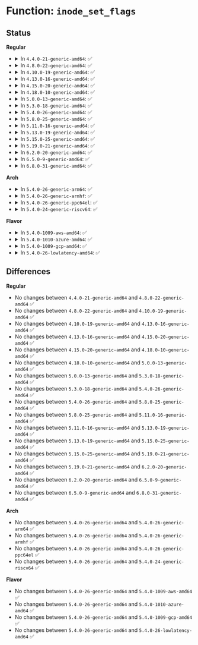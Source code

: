 # Function: <code>inode_set_flags</code>

## Status
<b>Regular</b>
<ul>
<li>
<details>
<summary>In <code>4.4.0-21-generic-amd64</code>: ✅</summary>

```c
void inode_set_flags(struct inode * inode, unsigned int flags, unsigned int mask)
```

```json
{
  "name": "inode_set_flags",
  "collision_type": "Unique Global",
  "inline_type": "No",
  "funcs": [
    {
      "addr": 18446744071581101344,
      "name": "inode_set_flags",
      "external": true,
      "loc": "fs/inode.c:2019",
      "file": "fs/inode.c",
      "inline": "seen, unknown",
      "caller_inline": [],
      "caller_func": [
        "fs/ext4/inode.c:ext4_set_inode_flags",
        "fs/efivarfs/file.c:efivarfs_file_ioctl"
      ]
    }
  ],
  "symbols": [
    {
      "addr": 18446744071581101344,
      "name": "inode_set_flags",
      "section": ".text",
      "bind": "STB_GLOBAL",
      "size": 96
    }
  ]
}
```
</details>
</li>
<li>
<details>
<summary>In <code>4.8.0-22-generic-amd64</code>: ✅</summary>

```c
void inode_set_flags(struct inode * inode, unsigned int flags, unsigned int mask)
```

```json
{
  "name": "inode_set_flags",
  "collision_type": "Unique Global",
  "inline_type": "No",
  "funcs": [
    {
      "addr": 18446744071581267008,
      "name": "inode_set_flags",
      "external": true,
      "loc": "fs/inode.c:2036",
      "file": "fs/inode.c",
      "inline": "seen, unknown",
      "caller_inline": [],
      "caller_func": [
        "fs/ext4/inode.c:ext4_set_inode_flags",
        "fs/efivarfs/file.c:efivarfs_file_ioctl"
      ]
    }
  ],
  "symbols": [
    {
      "addr": 18446744071581267008,
      "name": "inode_set_flags",
      "section": ".text",
      "bind": "STB_GLOBAL",
      "size": 102
    }
  ]
}
```
</details>
</li>
<li>
<details>
<summary>In <code>4.10.0-19-generic-amd64</code>: ✅</summary>

```c
void inode_set_flags(struct inode * inode, unsigned int flags, unsigned int mask)
```

```json
{
  "name": "inode_set_flags",
  "collision_type": "Unique Global",
  "inline_type": "No",
  "funcs": [
    {
      "addr": 18446744071581344880,
      "name": "inode_set_flags",
      "external": true,
      "loc": "fs/inode.c:2086",
      "file": "fs/inode.c",
      "inline": "seen, unknown",
      "caller_inline": [],
      "caller_func": [
        "fs/ext4/inode.c:ext4_set_inode_flags",
        "fs/efivarfs/file.c:efivarfs_file_ioctl"
      ]
    }
  ],
  "symbols": [
    {
      "addr": 18446744071581344880,
      "name": "inode_set_flags",
      "section": ".text",
      "bind": "STB_GLOBAL",
      "size": 102
    }
  ]
}
```
</details>
</li>
<li>
<details>
<summary>In <code>4.13.0-16-generic-amd64</code>: ✅</summary>

```c
void inode_set_flags(struct inode * inode, unsigned int flags, unsigned int mask)
```

```json
{
  "name": "inode_set_flags",
  "collision_type": "Unique Global",
  "inline_type": "No",
  "funcs": [
    {
      "addr": 18446744071581400304,
      "name": "inode_set_flags",
      "external": true,
      "loc": "fs/inode.c:2076",
      "file": "fs/inode.c",
      "inline": "seen, unknown",
      "caller_inline": [],
      "caller_func": [
        "fs/ext4/inode.c:ext4_set_inode_flags",
        "fs/ext4/super.c:ext4_quota_off",
        "fs/ext4/super.c:ext4_quota_on",
        "fs/efivarfs/file.c:efivarfs_file_ioctl"
      ]
    }
  ],
  "symbols": [
    {
      "addr": 18446744071581400304,
      "name": "inode_set_flags",
      "section": ".text",
      "bind": "STB_GLOBAL",
      "size": 49
    }
  ]
}
```
</details>
</li>
<li>
<details>
<summary>In <code>4.15.0-20-generic-amd64</code>: ✅</summary>

```c
void inode_set_flags(struct inode * inode, unsigned int flags, unsigned int mask)
```

```json
{
  "name": "inode_set_flags",
  "collision_type": "Unique Global",
  "inline_type": "No",
  "funcs": [
    {
      "addr": 18446744071581541904,
      "name": "inode_set_flags",
      "external": true,
      "loc": "fs/inode.c:2089",
      "file": "fs/inode.c",
      "inline": "seen, unknown",
      "caller_inline": [],
      "caller_func": [
        "fs/ext4/inode.c:ext4_set_inode_flags",
        "fs/ext4/super.c:ext4_quota_off",
        "fs/ext4/super.c:ext4_quota_on",
        "fs/efivarfs/file.c:efivarfs_file_ioctl"
      ]
    }
  ],
  "symbols": [
    {
      "addr": 18446744071581541904,
      "name": "inode_set_flags",
      "section": ".text",
      "bind": "STB_GLOBAL",
      "size": 49
    }
  ]
}
```
</details>
</li>
<li>
<details>
<summary>In <code>4.18.0-10-generic-amd64</code>: ✅</summary>

```c
void inode_set_flags(struct inode * inode, unsigned int flags, unsigned int mask)
```

```json
{
  "name": "inode_set_flags",
  "collision_type": "Unique Global",
  "inline_type": "No",
  "funcs": [
    {
      "addr": 18446744071581696368,
      "name": "inode_set_flags",
      "external": true,
      "loc": "fs/inode.c:2087",
      "file": "fs/inode.c",
      "inline": "seen, unknown",
      "caller_inline": [],
      "caller_func": [
        "fs/ext4/inode.c:ext4_set_inode_flags",
        "fs/ext4/super.c:ext4_quota_off",
        "fs/ext4/super.c:ext4_quota_on",
        "fs/efivarfs/file.c:efivarfs_file_ioctl"
      ]
    }
  ],
  "symbols": [
    {
      "addr": 18446744071581696368,
      "name": "inode_set_flags",
      "section": ".text",
      "bind": "STB_GLOBAL",
      "size": 49
    }
  ]
}
```
</details>
</li>
<li>
<details>
<summary>In <code>5.0.0-13-generic-amd64</code>: ✅</summary>

```c
void inode_set_flags(struct inode * inode, unsigned int flags, unsigned int mask)
```

```json
{
  "name": "inode_set_flags",
  "collision_type": "Unique Global",
  "inline_type": "No",
  "funcs": [
    {
      "addr": 18446744071581782720,
      "name": "inode_set_flags",
      "external": true,
      "loc": "fs/inode.c:2094",
      "file": "fs/inode.c",
      "inline": "seen, unknown",
      "caller_inline": [],
      "caller_func": [
        "fs/ext4/inode.c:ext4_set_inode_flags",
        "fs/ext4/super.c:ext4_quota_off",
        "fs/ext4/super.c:ext4_quota_on",
        "fs/efivarfs/file.c:efivarfs_file_ioctl"
      ]
    }
  ],
  "symbols": [
    {
      "addr": 18446744071581782720,
      "name": "inode_set_flags",
      "section": ".text",
      "bind": "STB_GLOBAL",
      "size": 49
    }
  ]
}
```
</details>
</li>
<li>
<details>
<summary>In <code>5.3.0-18-generic-amd64</code>: ✅</summary>

```c
void inode_set_flags(struct inode * inode, unsigned int flags, unsigned int mask)
```

```json
{
  "name": "inode_set_flags",
  "collision_type": "Unique Global",
  "inline_type": "No",
  "funcs": [
    {
      "addr": 18446744071581901392,
      "name": "inode_set_flags",
      "external": true,
      "loc": "fs/inode.c:2132",
      "file": "fs/inode.c",
      "inline": "seen, unknown",
      "caller_inline": [],
      "caller_func": [
        "fs/ext4/inode.c:ext4_set_inode_flags",
        "fs/ext4/super.c:ext4_quota_off",
        "fs/ext4/super.c:ext4_quota_on",
        "fs/efivarfs/file.c:efivarfs_file_ioctl"
      ]
    }
  ],
  "symbols": [
    {
      "addr": 18446744071581901392,
      "name": "inode_set_flags",
      "section": ".text",
      "bind": "STB_GLOBAL",
      "size": 49
    }
  ]
}
```
</details>
</li>
<li>
<details>
<summary>In <code>5.4.0-26-generic-amd64</code>: ✅</summary>

```c
void inode_set_flags(struct inode * inode, unsigned int flags, unsigned int mask)
```

```json
{
  "name": "inode_set_flags",
  "collision_type": "Unique Global",
  "inline_type": "No",
  "funcs": [
    {
      "addr": 18446744071581973808,
      "name": "inode_set_flags",
      "external": true,
      "loc": "fs/inode.c:2143",
      "file": "fs/inode.c",
      "inline": "seen, unknown",
      "caller_inline": [],
      "caller_func": [
        "fs/ext4/inode.c:ext4_set_inode_flags",
        "fs/ext4/super.c:ext4_quota_off",
        "fs/ext4/super.c:ext4_quota_on",
        "fs/efivarfs/file.c:efivarfs_file_ioctl"
      ]
    }
  ],
  "symbols": [
    {
      "addr": 18446744071581973808,
      "name": "inode_set_flags",
      "section": ".text",
      "bind": "STB_GLOBAL",
      "size": 49
    }
  ]
}
```
</details>
</li>
<li>
<details>
<summary>In <code>5.8.0-25-generic-amd64</code>: ✅</summary>

```c
void inode_set_flags(struct inode * inode, unsigned int flags, unsigned int mask)
```

```json
{
  "name": "inode_set_flags",
  "collision_type": "Unique Global",
  "inline_type": "No",
  "funcs": [
    {
      "addr": 18446744071582206672,
      "name": "inode_set_flags",
      "external": true,
      "loc": "fs/inode.c:2227",
      "file": "fs/inode.c",
      "inline": "seen, unknown",
      "caller_inline": [],
      "caller_func": [
        "fs/ext4/inode.c:ext4_set_inode_flags",
        "fs/ext4/super.c:ext4_quota_off",
        "fs/ext4/super.c:ext4_quota_on",
        "fs/efivarfs/file.c:efivarfs_ioc_setxflags"
      ]
    }
  ],
  "symbols": [
    {
      "addr": 18446744071582206672,
      "name": "inode_set_flags",
      "section": ".text",
      "bind": "STB_GLOBAL",
      "size": 52
    }
  ]
}
```
</details>
</li>
<li>
<details>
<summary>In <code>5.11.0-16-generic-amd64</code>: ✅</summary>

```c
void inode_set_flags(struct inode * inode, unsigned int flags, unsigned int mask)
```

```json
{
  "name": "inode_set_flags",
  "collision_type": "Unique Global",
  "inline_type": "No",
  "funcs": [
    {
      "addr": 18446744071582254144,
      "name": "inode_set_flags",
      "external": true,
      "loc": "fs/inode.c:2228",
      "file": "fs/inode.c",
      "inline": "seen, unknown",
      "caller_inline": [],
      "caller_func": [
        "fs/ext4/inode.c:ext4_set_inode_flags",
        "fs/ext4/super.c:ext4_quota_off",
        "fs/ext4/super.c:ext4_quota_on",
        "fs/efivarfs/file.c:efivarfs_ioc_setxflags"
      ]
    }
  ],
  "symbols": [
    {
      "addr": 18446744071582254144,
      "name": "inode_set_flags",
      "section": ".text",
      "bind": "STB_GLOBAL",
      "size": 52
    }
  ]
}
```
</details>
</li>
<li>
<details>
<summary>In <code>5.13.0-19-generic-amd64</code>: ✅</summary>

```c
void inode_set_flags(struct inode * inode, unsigned int flags, unsigned int mask)
```

```json
{
  "name": "inode_set_flags",
  "collision_type": "Unique Global",
  "inline_type": "No",
  "funcs": [
    {
      "addr": 18446744071582280048,
      "name": "inode_set_flags",
      "external": true,
      "loc": "fs/inode.c:2254",
      "file": "fs/inode.c",
      "inline": "seen, unknown",
      "caller_inline": [],
      "caller_func": [
        "fs/ext4/inode.c:ext4_set_inode_flags",
        "fs/ext4/super.c:ext4_quota_off",
        "fs/ext4/super.c:ext4_quota_on",
        "fs/efivarfs/inode.c:efivarfs_fileattr_set"
      ]
    }
  ],
  "symbols": [
    {
      "addr": 18446744071582280048,
      "name": "inode_set_flags",
      "section": ".text",
      "bind": "STB_GLOBAL",
      "size": 49
    }
  ]
}
```
</details>
</li>
<li>
<details>
<summary>In <code>5.15.0-25-generic-amd64</code>: ✅</summary>

```c
void inode_set_flags(struct inode * inode, unsigned int flags, unsigned int mask)
```

```json
{
  "name": "inode_set_flags",
  "collision_type": "Unique Global",
  "inline_type": "No",
  "funcs": [
    {
      "addr": 18446744071582598096,
      "name": "inode_set_flags",
      "external": true,
      "loc": "fs/inode.c:2259",
      "file": "fs/inode.c",
      "inline": "seen, unknown",
      "caller_inline": [],
      "caller_func": [
        "fs/ext4/inode.c:ext4_set_inode_flags",
        "fs/ext4/super.c:ext4_quota_off",
        "fs/ext4/super.c:ext4_quota_on",
        "fs/efivarfs/inode.c:efivarfs_fileattr_set"
      ]
    }
  ],
  "symbols": [
    {
      "addr": 18446744071582598096,
      "name": "inode_set_flags",
      "section": ".text",
      "bind": "STB_GLOBAL",
      "size": 49
    }
  ]
}
```
</details>
</li>
<li>
<details>
<summary>In <code>5.19.0-21-generic-amd64</code>: ✅</summary>

```c
void inode_set_flags(struct inode * inode, unsigned int flags, unsigned int mask)
```

```json
{
  "name": "inode_set_flags",
  "collision_type": "Unique Global",
  "inline_type": "No",
  "funcs": [
    {
      "addr": 18446744071583129936,
      "name": "inode_set_flags",
      "external": true,
      "loc": "fs/inode.c:2340",
      "file": "fs/inode.c",
      "inline": "seen, unknown",
      "caller_inline": [],
      "caller_func": [
        "fs/ext4/inode.c:ext4_set_inode_flags",
        "fs/ext4/super.c:ext4_quota_off",
        "fs/ext4/super.c:ext4_quota_on",
        "fs/efivarfs/inode.c:efivarfs_fileattr_set"
      ]
    }
  ],
  "symbols": [
    {
      "addr": 18446744071583129936,
      "name": "inode_set_flags",
      "section": ".text",
      "bind": "STB_GLOBAL",
      "size": 69
    }
  ]
}
```
</details>
</li>
<li>
<details>
<summary>In <code>6.2.0-20-generic-amd64</code>: ✅</summary>

```c
void inode_set_flags(struct inode * inode, unsigned int flags, unsigned int mask)
```

```json
{
  "name": "inode_set_flags",
  "collision_type": "Unique Global",
  "inline_type": "No",
  "funcs": [
    {
      "addr": 18446744071583699424,
      "name": "inode_set_flags",
      "external": true,
      "loc": "fs/inode.c:2389",
      "file": "fs/inode.c",
      "inline": "seen, unknown",
      "caller_inline": [],
      "caller_func": [
        "mm/shmem.c:shmem_fileattr_set",
        "mm/shmem.c:shmem_get_inode",
        "fs/ext4/inode.c:ext4_set_inode_flags",
        "fs/ext4/super.c:ext4_quota_off",
        "fs/ext4/super.c:ext4_quota_on",
        "fs/efivarfs/inode.c:efivarfs_fileattr_set"
      ]
    }
  ],
  "symbols": [
    {
      "addr": 18446744071583699424,
      "name": "inode_set_flags",
      "section": ".text",
      "bind": "STB_GLOBAL",
      "size": 54
    }
  ]
}
```
</details>
</li>
<li>
<details>
<summary>In <code>6.5.0-9-generic-amd64</code>: ✅</summary>

```c
void inode_set_flags(struct inode * inode, unsigned int flags, unsigned int mask)
```

```json
{
  "name": "inode_set_flags",
  "collision_type": "Unique Global",
  "inline_type": "No",
  "funcs": [
    {
      "addr": 18446744071583917296,
      "name": "inode_set_flags",
      "external": true,
      "loc": "fs/inode.c:2434",
      "file": "fs/inode.c",
      "inline": "seen, unknown",
      "caller_inline": [],
      "caller_func": [
        "mm/shmem.c:shmem_fileattr_set",
        "mm/shmem.c:shmem_get_inode",
        "fs/ext4/inode.c:ext4_set_inode_flags",
        "fs/ext4/super.c:ext4_quota_off",
        "fs/ext4/super.c:ext4_quota_on",
        "fs/efivarfs/inode.c:efivarfs_fileattr_set"
      ]
    }
  ],
  "symbols": [
    {
      "addr": 18446744071583917296,
      "name": "inode_set_flags",
      "section": ".text",
      "bind": "STB_GLOBAL",
      "size": 54
    }
  ]
}
```
</details>
</li>
<li>
<details>
<summary>In <code>6.8.0-31-generic-amd64</code>: ✅</summary>

```c
void inode_set_flags(struct inode * inode, unsigned int flags, unsigned int mask)
```

```json
{
  "name": "inode_set_flags",
  "collision_type": "Unique Global",
  "inline_type": "No",
  "funcs": [
    {
      "addr": 18446744071584123072,
      "name": "inode_set_flags",
      "external": true,
      "loc": "fs/inode.c:2437",
      "file": "fs/inode.c",
      "inline": "seen, unknown",
      "caller_inline": [],
      "caller_func": [
        "mm/shmem.c:shmem_fileattr_set",
        "mm/shmem.c:__shmem_get_inode",
        "fs/ext4/inode.c:ext4_set_inode_flags",
        "fs/ext4/super.c:ext4_quota_off",
        "fs/ext4/super.c:ext4_quota_on",
        "fs/efivarfs/inode.c:efivarfs_fileattr_set"
      ]
    }
  ],
  "symbols": [
    {
      "addr": 18446744071584123072,
      "name": "inode_set_flags",
      "section": ".text",
      "bind": "STB_GLOBAL",
      "size": 54
    }
  ]
}
```
</details>
</li>
</ul>
<b>Arch</b>
<ul>
<li>
<details>
<summary>In <code>5.4.0-26-generic-arm64</code>: ✅</summary>

```c
void inode_set_flags(struct inode * inode, unsigned int flags, unsigned int mask)
```

```json
{
  "name": "inode_set_flags",
  "collision_type": "Unique Global",
  "inline_type": "No",
  "funcs": [
    {
      "addr": 18446603336493483464,
      "name": "inode_set_flags",
      "external": true,
      "loc": "fs/inode.c:2143",
      "file": "fs/inode.c",
      "inline": "seen, unknown",
      "caller_inline": [],
      "caller_func": [
        "fs/ext4/inode.c:ext4_set_inode_flags",
        "fs/ext4/super.c:ext4_quota_off",
        "fs/ext4/super.c:ext4_quota_on",
        "fs/efivarfs/file.c:efivarfs_file_ioctl"
      ]
    }
  ],
  "symbols": [
    {
      "addr": 18446603336493483464,
      "name": "inode_set_flags",
      "section": ".text",
      "bind": "STB_GLOBAL",
      "size": 136
    }
  ]
}
```
</details>
</li>
<li>
<details>
<summary>In <code>5.4.0-26-generic-armhf</code>: ✅</summary>

```c
void inode_set_flags(struct inode * inode, unsigned int flags, unsigned int mask)
```

```json
{
  "name": "inode_set_flags",
  "collision_type": "Unique Global",
  "inline_type": "No",
  "funcs": [
    {
      "addr": 3227048868,
      "name": "inode_set_flags",
      "external": true,
      "loc": "fs/inode.c:2143",
      "file": "fs/inode.c",
      "inline": "seen, unknown",
      "caller_inline": [],
      "caller_func": [
        "fs/ext4/inode.c:ext4_set_inode_flags",
        "fs/ext4/super.c:ext4_quota_off",
        "fs/ext4/super.c:ext4_quota_on",
        "fs/efivarfs/file.c:efivarfs_file_ioctl"
      ]
    }
  ],
  "symbols": [
    {
      "addr": 3227048868,
      "name": "inode_set_flags",
      "section": ".text",
      "bind": "STB_GLOBAL",
      "size": 156
    }
  ]
}
```
</details>
</li>
<li>
<details>
<summary>In <code>5.4.0-26-generic-ppc64el</code>: ✅</summary>

```c
void inode_set_flags(struct inode * inode, unsigned int flags, unsigned int mask)
```

```json
{
  "name": "inode_set_flags",
  "collision_type": "Unique Global",
  "inline_type": "No",
  "funcs": [
    {
      "addr": 13835058055287039536,
      "name": "inode_set_flags",
      "external": true,
      "loc": "fs/inode.c:2143",
      "file": "fs/inode.c",
      "inline": "seen, unknown",
      "caller_inline": [],
      "caller_func": [
        "fs/ext4/inode.c:ext4_set_inode_flags",
        "fs/ext4/super.c:ext4_quota_off",
        "fs/ext4/super.c:ext4_quota_on"
      ]
    }
  ],
  "symbols": [
    {
      "addr": 13835058055287039536,
      "name": "inode_set_flags",
      "section": ".text",
      "bind": "STB_GLOBAL",
      "size": 152
    }
  ]
}
```
</details>
</li>
<li>
<details>
<summary>In <code>5.4.0-24-generic-riscv64</code>: ✅</summary>

```c
void inode_set_flags(struct inode * inode, unsigned int flags, unsigned int mask)
```

```json
{
  "name": "inode_set_flags",
  "collision_type": "Unique Global",
  "inline_type": "No",
  "funcs": [
    {
      "addr": 18446743936273157550,
      "name": "inode_set_flags",
      "external": true,
      "loc": "fs/inode.c:2143",
      "file": "fs/inode.c",
      "inline": "seen, unknown",
      "caller_inline": [],
      "caller_func": [
        "fs/ext4/inode.c:ext4_set_inode_flags",
        "fs/ext4/super.c:ext4_quota_off",
        "fs/ext4/super.c:ext4_quota_on"
      ]
    }
  ],
  "symbols": [
    {
      "addr": 18446743936273157550,
      "name": "inode_set_flags",
      "section": ".text",
      "bind": "STB_GLOBAL",
      "size": 102
    }
  ]
}
```
</details>
</li>
</ul>
<b>Flavor</b>
<ul>
<li>
<details>
<summary>In <code>5.4.0-1009-aws-amd64</code>: ✅</summary>

```c
void inode_set_flags(struct inode * inode, unsigned int flags, unsigned int mask)
```

```json
{
  "name": "inode_set_flags",
  "collision_type": "Unique Global",
  "inline_type": "No",
  "funcs": [
    {
      "addr": 18446744071581942544,
      "name": "inode_set_flags",
      "external": true,
      "loc": "fs/inode.c:2143",
      "file": "fs/inode.c",
      "inline": "seen, unknown",
      "caller_inline": [],
      "caller_func": [
        "fs/ext4/inode.c:ext4_set_inode_flags",
        "fs/ext4/super.c:ext4_quota_off",
        "fs/ext4/super.c:ext4_quota_on",
        "fs/efivarfs/file.c:efivarfs_file_ioctl"
      ]
    }
  ],
  "symbols": [
    {
      "addr": 18446744071581942544,
      "name": "inode_set_flags",
      "section": ".text",
      "bind": "STB_GLOBAL",
      "size": 49
    }
  ]
}
```
</details>
</li>
<li>
<details>
<summary>In <code>5.4.0-1010-azure-amd64</code>: ✅</summary>

```c
void inode_set_flags(struct inode * inode, unsigned int flags, unsigned int mask)
```

```json
{
  "name": "inode_set_flags",
  "collision_type": "Unique Global",
  "inline_type": "No",
  "funcs": [
    {
      "addr": 18446744071581880128,
      "name": "inode_set_flags",
      "external": true,
      "loc": "fs/inode.c:2143",
      "file": "fs/inode.c",
      "inline": "seen, unknown",
      "caller_inline": [],
      "caller_func": [
        "fs/ext4/inode.c:ext4_set_inode_flags",
        "fs/ext4/super.c:ext4_quota_off",
        "fs/ext4/super.c:ext4_quota_on",
        "fs/efivarfs/file.c:efivarfs_file_ioctl"
      ]
    }
  ],
  "symbols": [
    {
      "addr": 18446744071581880128,
      "name": "inode_set_flags",
      "section": ".text",
      "bind": "STB_GLOBAL",
      "size": 49
    }
  ]
}
```
</details>
</li>
<li>
<details>
<summary>In <code>5.4.0-1009-gcp-amd64</code>: ✅</summary>

```c
void inode_set_flags(struct inode * inode, unsigned int flags, unsigned int mask)
```

```json
{
  "name": "inode_set_flags",
  "collision_type": "Unique Global",
  "inline_type": "No",
  "funcs": [
    {
      "addr": 18446744071581933856,
      "name": "inode_set_flags",
      "external": true,
      "loc": "fs/inode.c:2143",
      "file": "fs/inode.c",
      "inline": "seen, unknown",
      "caller_inline": [],
      "caller_func": [
        "fs/ext4/inode.c:ext4_set_inode_flags",
        "fs/ext4/super.c:ext4_quota_off",
        "fs/ext4/super.c:ext4_quota_on",
        "fs/efivarfs/file.c:efivarfs_file_ioctl"
      ]
    }
  ],
  "symbols": [
    {
      "addr": 18446744071581933856,
      "name": "inode_set_flags",
      "section": ".text",
      "bind": "STB_GLOBAL",
      "size": 49
    }
  ]
}
```
</details>
</li>
<li>
<details>
<summary>In <code>5.4.0-26-lowlatency-amd64</code>: ✅</summary>

```c
void inode_set_flags(struct inode * inode, unsigned int flags, unsigned int mask)
```

```json
{
  "name": "inode_set_flags",
  "collision_type": "Unique Global",
  "inline_type": "No",
  "funcs": [
    {
      "addr": 18446744071582004992,
      "name": "inode_set_flags",
      "external": true,
      "loc": "fs/inode.c:2143",
      "file": "fs/inode.c",
      "inline": "seen, unknown",
      "caller_inline": [],
      "caller_func": [
        "fs/ext4/inode.c:ext4_set_inode_flags",
        "fs/ext4/super.c:ext4_quota_off",
        "fs/ext4/super.c:ext4_quota_on",
        "fs/efivarfs/file.c:efivarfs_file_ioctl"
      ]
    }
  ],
  "symbols": [
    {
      "addr": 18446744071582004992,
      "name": "inode_set_flags",
      "section": ".text",
      "bind": "STB_GLOBAL",
      "size": 49
    }
  ]
}
```
</details>
</li>
</ul>

## Differences
<b>Regular</b>
<ul>
<li>
No changes between <code>4.4.0-21-generic-amd64</code> and <code>4.8.0-22-generic-amd64</code> ✅
</li>
<li>
No changes between <code>4.8.0-22-generic-amd64</code> and <code>4.10.0-19-generic-amd64</code> ✅
</li>
<li>
No changes between <code>4.10.0-19-generic-amd64</code> and <code>4.13.0-16-generic-amd64</code> ✅
</li>
<li>
No changes between <code>4.13.0-16-generic-amd64</code> and <code>4.15.0-20-generic-amd64</code> ✅
</li>
<li>
No changes between <code>4.15.0-20-generic-amd64</code> and <code>4.18.0-10-generic-amd64</code> ✅
</li>
<li>
No changes between <code>4.18.0-10-generic-amd64</code> and <code>5.0.0-13-generic-amd64</code> ✅
</li>
<li>
No changes between <code>5.0.0-13-generic-amd64</code> and <code>5.3.0-18-generic-amd64</code> ✅
</li>
<li>
No changes between <code>5.3.0-18-generic-amd64</code> and <code>5.4.0-26-generic-amd64</code> ✅
</li>
<li>
No changes between <code>5.4.0-26-generic-amd64</code> and <code>5.8.0-25-generic-amd64</code> ✅
</li>
<li>
No changes between <code>5.8.0-25-generic-amd64</code> and <code>5.11.0-16-generic-amd64</code> ✅
</li>
<li>
No changes between <code>5.11.0-16-generic-amd64</code> and <code>5.13.0-19-generic-amd64</code> ✅
</li>
<li>
No changes between <code>5.13.0-19-generic-amd64</code> and <code>5.15.0-25-generic-amd64</code> ✅
</li>
<li>
No changes between <code>5.15.0-25-generic-amd64</code> and <code>5.19.0-21-generic-amd64</code> ✅
</li>
<li>
No changes between <code>5.19.0-21-generic-amd64</code> and <code>6.2.0-20-generic-amd64</code> ✅
</li>
<li>
No changes between <code>6.2.0-20-generic-amd64</code> and <code>6.5.0-9-generic-amd64</code> ✅
</li>
<li>
No changes between <code>6.5.0-9-generic-amd64</code> and <code>6.8.0-31-generic-amd64</code> ✅
</li>
</ul>
<b>Arch</b>
<ul>
<li>
No changes between <code>5.4.0-26-generic-amd64</code> and <code>5.4.0-26-generic-arm64</code> ✅
</li>
<li>
No changes between <code>5.4.0-26-generic-amd64</code> and <code>5.4.0-26-generic-armhf</code> ✅
</li>
<li>
No changes between <code>5.4.0-26-generic-amd64</code> and <code>5.4.0-26-generic-ppc64el</code> ✅
</li>
<li>
No changes between <code>5.4.0-26-generic-amd64</code> and <code>5.4.0-24-generic-riscv64</code> ✅
</li>
</ul>
<b>Flavor</b>
<ul>
<li>
No changes between <code>5.4.0-26-generic-amd64</code> and <code>5.4.0-1009-aws-amd64</code> ✅
</li>
<li>
No changes between <code>5.4.0-26-generic-amd64</code> and <code>5.4.0-1010-azure-amd64</code> ✅
</li>
<li>
No changes between <code>5.4.0-26-generic-amd64</code> and <code>5.4.0-1009-gcp-amd64</code> ✅
</li>
<li>
No changes between <code>5.4.0-26-generic-amd64</code> and <code>5.4.0-26-lowlatency-amd64</code> ✅
</li>
</ul>
